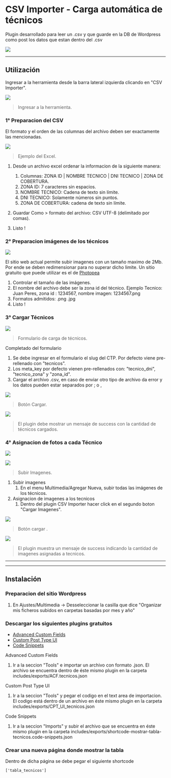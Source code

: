 # CSV Importer - Carga automática de técnicos

Plugin desarrollado para leer un .csv y que guarde en la DB de Wordpress como post los datos que estan dentro del .csv

![](https://siscard.com/wp-content/uploads/csv_importer_dashboard.png)

------------

## Utilización
Ingresar a la herramienta desde la barra lateral izquierda clicando en "CSV Importer".

![](https://siscard.com/wp-content/uploads/csv_importer_ingreso.png)

> Ingresar a la herramienta.

### 1° Preparacion del CSV
El formato y el orden de las columnas del archivo deben ser exactamente las mencionadas.

![](https://siscard.com/wp-content/uploads/example_CSV.png)

> Ejemplo del Excel.

1. Desde un archivo excel ordenar la informacion de la siguiente manera:
	1. Columnas: ZONA ID | NOMBRE TECNICO | DNI TECNICO | ZONA DE COBERTURA. 
	2. ZONA ID: 7 caracteres sin espacios.
	3. NOMBRE TECNICO: Cadena de texto sin límite.
	4. DNI TECNICO: Solamente números sin puntos.
	5. ZONA DE COBERTURA: cadena de texto sin límite.

2. Guardar Como >  formato del archivo: CSV UTF-8 (delimitado por comas).
3. Listo !

### 2° Preparacion imágenes de los técnicos

![](https://siscard.com/wp-content/uploads/csv_importer_listado_imagenes.png)


El sitio web actual permite subir imagenes con un tamaño maximo de 2Mb. Por ende se deben redimensionar para no superar dicho limite. Un sitio gratuito que puede utilizar es el de [Photopea](https://www.photopea.com/)
1. Controlar el tamaño de las imágenes. 
2. El nombre del archivo debe ser la zona id del técnico. Ejemplo Tecnico: Juan Peres, zona id : 1234567, nombre imagen: 1234567.png
3. Formatos admitidos: .png .jpg
4. Listo !

### 3° Cargar Técnicos

![](https://siscard.com/wp-content/uploads/csv_importer_form_tecnicos.png)

> Formulario de carga de técnicos.

Completado del formulario
1. Se debe ingresar en el formulario el slug del CTP. Por defecto viene pre-rellenado con "tecnicos".
2. Los meta_key por defecto vienen pre-rellenados con: "tecnico_dni", "tecnico_zona" y "zona_id".
3. Cargar el archivo .csv, en caso de enviar otro tipo de archivo da error  y los datos pueden estar separados por ; o , 

![](https://siscard.com/wp-content/uploads/csv_importer_form_tecnicos_aceptar.png)

> Botón Cargar.

![](https://siscard.com/wp-content/uploads/csv_importer_msj_success_tecnicos.png)

> El plugin debe mostrar un mensaje de success con la cantidad de técnicos cargados.


### 4° Asignacion de fotos a cada Técnico

![](https://siscard.com/wp-content/uploads/csv_importer_subir_imagenes.png)

![](https://siscard.com/wp-content/uploads/csv_importer_subir_imagenes_2.png)

> Subir Imagenes.



1. Subir imagenes
	1. En el menu Multimedia/Agregar Nueva, subir todas las imágenes de los técnicos.
2. Asignacion de imagenes a los tecnicos
	1. Dentro del plugin CSV Importer hacer click en el segundo boton "Cargar Imagenes". 

![](https://siscard.com/wp-content/uploads/csv_importer_form_imagenes_aceptar.png)

> Botón cargar .


![](https://siscard.com/wp-content/uploads/csv_importer_msj_success_imagenes.png)

> El plugin muestra un mensaje de success indicando la cantidad de imagenes asignadas a tecnicos.


------------
------------

## Instalación

### Preparacion del sitio Wordpress
1. En Ajustes/Multimedia -> Desseleccionar la casilla que dice "Organizar mis ficheros subidos en carpetas basadas por mes y año"

### Descargar los siguientes plugins gratuitos
- [Advanced Custom Fields](https://wordpress.org/plugins/advanced-custom-fields/ "Advanced Custom Fields")
- [Custom Post Type UI](https://wordpress.org/plugins/custom-post-type-ui/ "Custom Post Type UI")
- [Code Snippets](https://wordpress.org/plugins/code-snippets/ "Code Snippets")

Advanced Custom Fields
1. Ir a la seccion "Tools" e importar un archivo con formato .json. El archivo se encuentra dentro de éste mismo plugin en la carpeta includes/exports/ACF.tecnicos.json

Custom Post Type UI
1. Ir a la seccion "Tools" y pegar el codigo en el text area de importacion. El codigo está dentro de un archivo en éste mismo plugin en la carpeta includes/exports/CPT_UI_tecnicos.json

Code Snippets
1. Ir a la seccion "Imports" y subir el archivo que se encuentra en éste mismo plugin en la carpeta includes/exports/shortcode-mostrar-tabla-tecnicos.code-snippets.json

### Crear una nueva página donde mostrar la tabla
 Dentro de dicha página se debe pegar el siguiente shortcode
```
['tabla_tecnicos']
```
